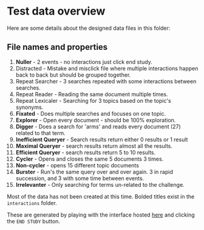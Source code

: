 # Test data overview

Here are some details about the designed data files in this folder:

## File names and properties

1. **Nuller** - 2 events - no interactions just click end study.
2. Distracted - Mistake and misclick file where multiple interactions happen back to back but should be grouped together.
3. Repeat Searcher - 3 searches repeated with some interactions between searches.
4. Repeat Reader - Reading the same document multiple times.
5. Repeat Lexicaler - Searching for 3 topics based on the topic's synonyms.
6. **Fixated** - Does multiple searches and focuses on one topic.
7. **Explorer** - Open every document - should be 100% exploration.
8. **Digger** - Does a search for 'arms' and reads every document (27) related to that term.
9. **Inefficient Queryer** - Search results return either 0 results or 1 result
10. **Maximal Queryer** - search results return almost all the results.
11. **Efficient Queryer** - search results return 5 to 10 results.
12. **Cycler** - Opens and closes the same 5 documents 3 times.
13. **Non-cycler** - opens 15 different topic documents
14. **Burster** - Run's the same query over and over again. 3 in rapid succession, and 3 with some time between events.
15. **Irrelevanter** - Only searching for terms un-related to the challenge.

Most of the data has not been created at this time. Bolded titles exist in the `interactions` folder.

These are generated by playing with the interface hosted [here](https://indie.cise.ufl.edu/salmonfish/?=1) and clicking the `END STUDY` button.
